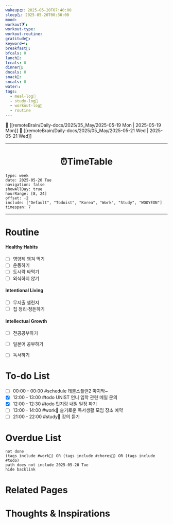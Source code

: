 ```yaml
---
wakeup🌞: 2025-05-20T07:40:00
sleep🌜: 2025-05-20T00:30:00
mood: 
workout🏋️: 
workout-type: 
workout-routine: 
gratitude🙏: 
keyword🗝️: 
breakfast🍳: 
bfcals: 0
lunch🍚: 
lccals: 0
dinner🥗: 
dncals: 0
snack🍬: 
sncals: 0
water💧: 
tags:
  - meal-log📝
  - study-log📓
  - workout-log💪
  - routine
---
```


🔺 [[remoteBrain/Daily-docs/2025/05_May/2025-05-19 Mon | 2025-05-19 Mon]]
🔻 [[remoteBrain/Daily-docs/2025/05_May/2025-05-21 Wed | 2025-05-21 Wed]]
___
<h1> <center>⏰TimeTable </center> </h1>

```gEvent
type: week
date: 2025-05-20 Tue
navigation: false
showAllDay: true
hourRange: [8, 24]
offset: -2
include: ["Default", "Todoist", "Korea", "Work", "Study", "WOOYEON"]
timespan: 7
```

--- 


# Routine 

####  Healthy Habits
- [ ] 영양제 챙겨 먹기
- [ ] 운동하기
- [ ] 도시락 싸먹기 
- [ ] 외식하지 않기 

####  Intentional Living 
- [ ] 무지출 챌린지 
- [ ] 집 정리·정돈하기

#### Intellectual Growth
- [ ] 전공공부하기
- [ ] 일본어 공부하기
- [ ] 독서하기



# To-do List

- [ ] 00:00 - 00:00 #schedule 데블스플랜2 마지막~
- [x] 12:00 - 13:00 #todo UNIST 언니 입학 관련 메일 문의
- [x] 12:00 - 12:30 #todo 민지랑 내일 일정 짜기
- [ ] 13:00 - 14:00 #work💼 슬기로운 독서생활 모임 장소 예약
- [ ] 21:00 - 22:00 #study📓 강의 듣기

# Overdue List
```tasks
not done
(tags include #work💼) OR (tags include #chores🧺) OR (tags include #todo)
path does not include 2025-05-20 Tue
hide backlink
```

# Related Pages



# Thoughts & Inspirations

